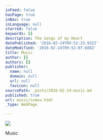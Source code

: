 ```yaml
---
inFeed: false
hasPage: true
inNav: true
inLanguage: null
starred: false
keywords: []
description: The Songs of my Heart
datePublished: '2016-02-24T09:52:23.932Z'
dateModified: '2016-02-24T09:52:07.688Z'
title: Music
author: []
authors: []
publisher:
  name: null
  domain: null
  url: null
  favicon: null
sourcePath: _posts/2016-02-24-music.md
published: true
url: music/index.html
_type: WebPage

---
```

![](https://the-grid-user-content.s3-us-west-2.amazonaws.com/01df3ca6-9522-4f46-ba22-446a4b68e0c4.png)

Music